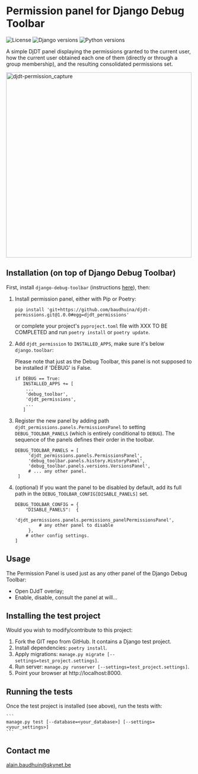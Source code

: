 # Permission panel for Django Debug Toolbar 

![License](https://img.shields.io/pypi/l/djdt-permissions)
![Django versions](https://img.shields.io/pypi/djversions/djdt-permissions)
![Python versions](https://img.shields.io/pypi/pyversions/djdt-permissions)

A simple DjDT panel displaying the permissions granted to the current user, how the 
current user obtained each one of them (directly or through a group 
membership), and the resulting consolidated permissions set.

<img width="500" alt="djdt-permission_capture" src="https://github.com/baudhuina/djdt-permissions/assets/26870372/b936a1a1-b9f7-48c8-a9ee-a9c9f77c6989">

## Installation (on top of Django Debug Toolbar)

First, install `django-debug-toolbar` (instructions 
<a href='https://django-debug-toolbar.readthedocs.io/en/latest/installation.html' target='_blank'>here</a>), then:


1. Install permission panel, either with Pip or Poetry:

      ```
      pip install 'git+https://github.com/baudhuina/djdt-permissions.git@1.0.0#egg=djdt_permissions'
      ```
      or complete your project's  `pyproject.toml` file with XXX TO BE COMPLETED and run `poetry install` or `poetry update`.

    <!---
          ```
          pip install djdt-permissions
          ```
    -->

2. Add `djdt_permission` to `INSTALLED_APPS`, make sure it's below `django.toolbar`:

   Please note that just as the Debug Toolbar, this panel is not supposed to be installed if 'DEBUG' is False.

      ```
      if DEBUG == True:
         INSTALLED_APPS += [
          ...
          'debug_toolbar',
          'djdt_permissions',
          ...
         ]
      ```

3. Register the new panel by adding path `djdt_permissions.panels.PermissionsPanel` 
 to setting `DEBUG_TOOLBAR_PANELS` (which is entirely conditional to `DEBUG`). The 
 sequence of the panels defines their order in the toolbar.

   ```
   DEBUG_TOOLBAR_PANELS = [
        'djdt_permissions.panels.PermissionsPanel',
        'debug_toolbar.panels.history.HistoryPanel',
        'debug_toolbar.panels.versions.VersionsPanel',
        # ... any other panel.
    ]
   ```
   
4. (optional) If you want the panel to be disabled by default, add its full path
    in the `DEBUG_TOOLBAR_CONFIG[DISABLE_PANELS]` set.

    ```
    DEBUG_TOOLBAR_CONFIG = {
        "DISABLE_PANELS":  {
             'djdt_permissions.panels.permissions_panelPermissionsPanel',
             # any other panel to disable
         },
        # other config settings.
    ]
    ```

<!--- Currently no migrations 
   5. Apply migrations:

   ```
   manage.py migrate [--database=<your_database>] [--settings=<your_settings>]
   ```
-->
## Usage

The Permission Panel is used just as any other panel of the Django Debug Toolbar:
- Open DJdT overlay;
- Enable, disable, consult the panel at will...


## Installing the test project

Would you wish to modify/contribute to this project:
1. Fork the GIT repo from GitHub. It contains a Django test project.
2. Install dependencies: `poetry install`.
3. Apply migrations: `manage.py migrate [--settings=test_project.settings]`.
4. Run server: `manage.py runserver [--settings=test_project.settings]`.
5. Point your browser at http://localhost:8000.

## Running the tests

Once the test project is installed (see above), run the tests with:

    ```
    manage.py test [--database=<your_database>] [--settings=<your_settings>]
    ```

## Contact me

[alain.baudhuin@skynet.be](mailto:alain.baudhuin@skynet.be)
